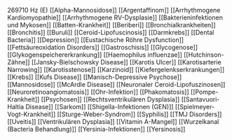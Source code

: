 269710 Hz (E)
[[Alpha-Mannosidose]]
[[Argentaffinom]]
[[Arrhythmogene Kardiomyopathie]]
[[Arrhythmogene RV-Dysplasie]]
[[Bakterieninfektionen und Mykosen]]
[[Batten-Krankheit]]
[[Beriberi]]
[[Bronchialkrankheiten]]
[[Bronchitis]]
[[Buruli]]
[[Ceroid-Lipofuscinosis]]
[[Darmkrebs]]
[[Dental Bacteria]]
[[Depression]]
[[Eustachische Röhre Dysfunction]]
[[Fettsäureoxidation Disorders]]
[[Gastroschisis]]
[[Glycogenose]]
[[Glykogenspeichererkrankung]]
[[Haemophilus influenzae]]
[[Hutchinson-Zähne]]
[[Jansky-Bielschowsky Disease]]
[[Karotis Ulcer]]
[[Karotisarterie Narrowing]]
[[Karotisstenose]]
[[Karzinoid]]
[[Kiefergelenkserkrankungen]]
[[Krebs]]
[[Kufs Disease]]
[[Manisch-Depressive Psychose]]
[[Mannosidose]]
[[McArdle Disease]]
[[Neuronaler Ceroid-Lipofuszinosen]]
[[Neuroretinoangiomatosis]]
[[Ohr-Infektion]]
[[Phakomatosis]]
[[Pompe-Krankheit]]
[[Psychosen]]
[[Rechtsventrikulären Dysplasia]]
[[Santavuori-Haltia Disease]]
[[Sarkom]]
[[Shigella-Infektionen (GEN)]]
[[Spielmeyer-Vogt-Krankheit]]
[[Sturge-Weber-Syndrom]]
[[Syphilis]]
[[TMJ Disorders]]
[[Uveitis]]
[[Ventrikulären Dysplasia]]
[[Vitamin A-Mangel]]
[[Wurzelkanal (Bacteria Behandlung)]]
[[Yersinia-Infektionen]]
[[Yersinosis]]
